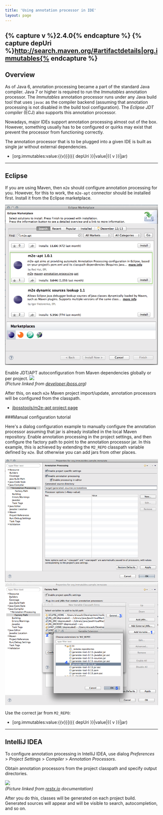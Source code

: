 ```yaml
---
title: 'Using annotation processor in IDE'
layout: page
---
```


{% capture v %}2.4.0{% endcapture %}
{% capture depUri %}http://search.maven.org/#artifactdetails|org.immutables{% endcapture %}
--------
Overview
--------

As of Java 6, annotation processing became a part of the standard Java compiler.
Java 7 or higher is required to run the _Immutables_ annotation processor.
The _Immutables_ annotation processor runs under any Java build tool that uses `javac` as the compiler backend
(assuming that annotation processing is not disabled in the build tool configuration).
The _Eclipse JDT compiler_ (ECJ) also supports this annotation processor.

Nowadays, major IDEs support annotation processing almost out of the box.
However, something usually has to be configured or quirks may exist that prevent the processor from functioning correctly.

The annotation processor that is to be plugged into a given IDE is built as single jar without external dependencies.

- [org.immutables:value:{{v}}]({{ depUri }}|value|{{ v }}|jar)

-------
Eclipse
-------

If you are using Maven, then `m2e` should configure annotation processing for you. However, for this to work, the `m2e-apt` connector should be installed first. Install it from the Eclipse marketplace.

<img src="pix/eclipse-marketplace.png">

Enable JDT/APT autoconfiguration from Maven dependencies globally or per project.
<img src="https://developer.jboss.org/servlet/JiveServlet/downloadImage/38-4947-18599/620-226/m2e-apt-prefs.png"><br>
_(Picture linked from [developer.jboss.org](https://developer.jboss.org/en/tools/blog/2012/05/20/annotation-processing-support-in-m2e-or-m2e-apt-100-is-out))_

After this, on each `m2e` Maven project import/update, annotation processors will be configured from the classpath.

- [jbosstools/m2e-apt project page](https://github.com/jbosstools/m2e-apt)

###Manual configuration tutorial

Here's a dialog configuration example to manually configure the annotation processor assuming that jar is already installed in the local Maven repository.
Enable annotation processing in the project settings, and then configure the factory path to point to the annotation processor jar.
In this example, this is achieved by extending the `M2_REPO` classpath variable defined by `m2e`. But otherwise you can add jars from other places.

<img src="pix/eclipse-annotation-processing.png">

<img src="pix/eclipse-factory-path.png">

Use the correct jar from `M2_REPO`:

- [org.immutables:value:{{v}}]({{ depUri }}|value|{{ v }}|jar)

-------------
IntelliJ IDEA
-------------
To configure annotation processing in IntelliJ IDEA, use dialog
_Preferences_ > _Project Settings_ > _Compiler_ > _Annotation Processors_.

Obtain annotation processors from the project classpath and specify output directories.

<img src="http://restx.io/images/docs/idea-annotation-processor-preferences.png"><br>
_(Picture linked from [restx.io](http://restx.io) documentation)_

After you do this, classes will be generated on each project build. Generated sources will appear and will be visible to search, autocompletion, and so on.
